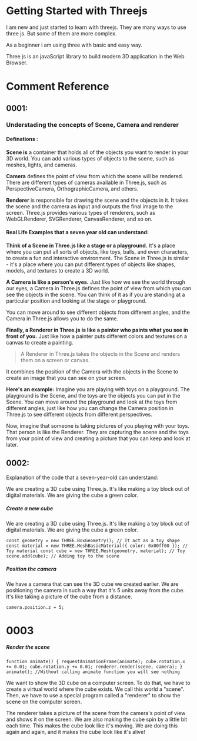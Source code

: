 # Getting Started with Threejs 

I am new and just started to learn with threejs. They are many ways to use three js. But some of them are more complex.

As a beginner i am using three with basic and easy way. 

Three js is an javaScript library to build modern 3D application in the Web Browser.

# Comment Reference 

## 0001:

### **Understading the concepts of Scene, Camera and renderer**

#### Definations :

**Scene is** a container that holds all of the objects you want to render in your 3D world. You can add various types of objects to the scene, such as meshes, lights, and cameras.

**Camera** defines the point of view from which the scene will be rendered. There are different types of cameras available in Three.js, such as PerspectiveCamera, OrthographicCamera, and others.

**Renderer** is responsible for drawing the scene and the objects in it. It takes the scene and the camera as input and outputs the final image to the screen. Three.js provides various types of renderers, such as WebGLRenderer, SVGRenderer, CanvasRenderer, and so on.

#### Real Life Examples that a seven year old can understand:


**Think of a Scene in Three.js like a stage or a playground.** It's a place where you can put all sorts of objects, like toys, balls, and even characters, to create a fun and interactive environment. The Scene in Three.js is similar - it's a place where you can put different types of objects like shapes, models, and textures to create a 3D world.

**A Camera is like a person's eyes.** Just like how we see the world through our eyes, a Camera in Three.js defines the point of view from which you can see the objects in the scene. You can think of it as if you are standing at a particular position and looking at the stage or playground. 

You can move around to see different objects from different angles, and the Camera in Three.js allows you to do the same.

**Finally, a Renderer in Three.js is like a painter who paints what you see in front of you.** Just like how a painter puts different colors and textures on a canvas to create a painting. 
 
> A Renderer in Three.js takes the objects in the Scene and renders them on a screen or canvas.

It combines the position of the Camera with the objects in the Scene to create an image that you can see on your screen.

**Here's an example:** Imagine you are playing with toys on a playground. The playground is the Scene, and the toys are the objects you can put in the Scene. You can move around the playground and look at the toys from different angles, just like how you can change the Camera position in Three.js to see different objects from different perspectives.

Now, imagine that someone is taking pictures of you playing with your toys. That person is like the Renderer. They are capturing the scene and the toys from your point of view and creating a picture that you can keep and look at later.

## 0002:

Explanation of the code that a seven-year-old can understand:

We are creating a 3D cube using Three.js. It's like making a toy block out of digital materials. We are giving the cube a green color.

##### Create a new cube

We are creating a 3D cube using Three.js. It's like making a toy block out of digital materials. We are giving the cube a green color.


`const geometry = new THREE.BoxGeometry(); // It act as a toy shape
const material = new THREE.MeshBasicMaterial({ color: 0x00ff00 }); // Toy material
const cube = new THREE.Mesh(geometry, material); // Toy
scene.add(cube); // Adding toy to the scene
`

##### Position the camera
We have a camera that can see the 3D cube we created earlier. We are positioning the camera in such a way that it's 5 units away from the cube. It's like taking a picture of the cube from a distance.

`camera.position.z = 5;`

# 0003

##### Render the scene


`function animate() {
requestAnimationFrame(animate);
cube.rotation.x += 0.01;
cube.rotation.y += 0.01;
renderer.render(scene, camera);
}
animate(); //Without calling animate function you will see nothing
`

We want to show the 3D cube on a computer screen. To do that, we have to create a virtual world where the cube exists. We call this world a "scene". Then, we have to use a special program called a "renderer" to show the scene on the computer screen. 

The renderer takes a picture of the scene from the camera's point of view and shows it on the screen. We are also making the cube spin by a little bit each time. This makes the cube look like it's moving. We are doing this again and again, and it makes the cube look like it's alive!
